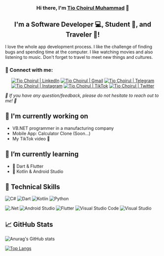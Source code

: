 <!---👋 Hi, I’m @tiochoirul

👀 I’m interested in C#, VB, SQL, KOTLIN, FLUTTER

🌱 I’m currently learning Android Developer with Kotlin & Flutter

💞️ I’m looking to collaborate on project

📫 How to reach me mtio871@gmail.com
--->

<h3 align="center">
Hi there, I'm <a href="https://tiochoirul.github.io/" target="_blank" rel="noreferrer">Tio Choirul Muhammad</a> 👋
</h3>

<h2 align="center">
I'm a Software Developer 💻, Student 🎒, and Traveler 🐧!
</h2> 

I love the whole app development process. I like the challenge of finding bugs and spending time at the computer. I like watching movies and also listening to music. Don't forget to travel to meet new things and cultures.

### 🤝 Connect with me:

<p align="center">
<a href="https://id.linkedin.com/in/tio-choirul-muhammad-518a8314a" target="_blank"><img alt="Tio Choirul | LinkedIn" src="https://img.shields.io/badge/LinkedIn-0077B5?style=for-the-badge&logo=linkedin&logoColor=white"/></a>
<a href="mailto:mtio871@gmail.com" target="_blank"><img alt="Tio Choirul | Gmail" src="https://img.shields.io/badge/Gmail-D14836?style=for-the-badge&logo=gmail&logoColor=white"/></a>
<a href="https://t.me/xxxviiimmi" target="_blank"><img alt="Tio Choirul | Telegram" src="https://img.shields.io/badge/Telegram-2CA5E0?style=for-the-badge&logo=telegram&logoColor=white"/></a>
<a href="https://instagram.com/tiochoirul" target="_blank"><img alt="Tio Choirul | Instagram" src="https://img.shields.io/badge/Instagram-E4405F?style=for-the-badge&logo=instagram&logoColor=white"/></a>
<a href="https://tiktok.com/@xxxviiimmi" target="_blank"><img alt="Tio Choirul | TikTok" src="https://img.shields.io/badge/TikTok-000000?style=for-the-badge&logo=tiktok&logoColor=white"/></a>
<a href="https://twitter.com/xxxviiimmi_" target="_blank"><img alt="Tio Choirul | Twitter" src="https://img.shields.io/badge/Twitter-1DA1F2?style=for-the-badge&logo=twitter&logoColor=white"/></a>
</p>

<i>💬 If you have any question/feedback, please do not hesitate to reach out to me! 💬 </i>

## 🔭 I'm currently working on

- VB.NET programmer in a manufacturing company
- Mobile App: Calculator Clone (Soon...)
- My TikTok video 👀

## 🌱 I’m currently learning

- 📱 Dart & Flutter
- 📱 Kotlin & Android Studio


## 💼 Technical Skills
![C#](https://img.shields.io/badge/c%23-%23239120.svg?style=for-the-badge&logo=c-sharp&logoColor=white)
![Dart](https://img.shields.io/badge/dart-%230175C2.svg?style=for-the-badge&logo=dart&logoColor=white)
![Kotlin](https://img.shields.io/badge/kotlin-%237F52FF.svg?style=for-the-badge&logo=kotlin&logoColor=white)
![Python](https://img.shields.io/badge/python-3670A0?style=for-the-badge&logo=python&logoColor=ffdd54)

![.Net](https://img.shields.io/badge/.NET-5C2D91?style=for-the-badge&logo=.net&logoColor=white)
![Android Studio](https://img.shields.io/badge/Android%20Studio-3DDC84.svg?style=for-the-badge&logo=android-studio&logoColor=white)
![Flutter](https://img.shields.io/badge/Flutter-%2302569B.svg?style=for-the-badge&logo=Flutter&logoColor=white)
![Visual Studio Code](https://img.shields.io/badge/Visual%20Studio%20Code-0078d7.svg?style=for-the-badge&logo=visual-studio-code&logoColor=white)
![Visual Studio](https://img.shields.io/badge/Visual%20Studio-5C2D91.svg?style=for-the-badge&logo=visual-studio&logoColor=white)


## 📈 GitHub Stats
![Anurag's GitHub stats](https://github-readme-stats.vercel.app/api?username=tiochoirul&show_icons=true)

[![Top Langs](https://github-readme-stats.vercel.app/api/top-langs/?username=tiochoirul&layout=compact)](https://github.com/anuraghazra/github-readme-stats)

